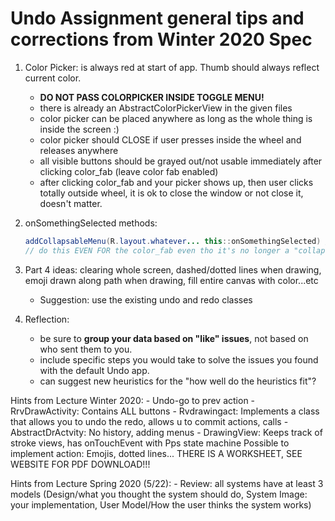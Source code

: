 # Undo Assignment general tips and corrections from Winter 2020 Spec

1. Color Picker: is always red at start of app. Thumb should always reflect current color.
	- **DO NOT PASS COLORPICKER INSIDE TOGGLE MENU!**
	- there is already an AbstractColorPickerView in the given files
	- color picker can be placed anywhere as long as the whole thing is inside the screen :)
	- color picker should CLOSE if user presses inside the wheel and releases anywhere
	- all visible buttons should be grayed out/not usable immediately after clicking color_fab (leave color fab enabled)
	- after clicking color_fab and your picker shows up, then user clicks totally outside wheel, it is ok to close the window or not close it, doesn't matter.
2. onSomethingSelected methods:
	```java
	addCollapsableMenu(R.layout.whatever... this::onSomethingSelected) // do this in order to be able to execute code inside the onSomethingSelected method
	// do this EVEN FOR the color_fab even tho it's no longer a "collapsable menu", most important part is "this::on[Something]Selected"
	```

3. Part 4 ideas: clearing whole screen, dashed/dotted lines when drawing, emoji drawn along path when drawing, fill entire canvas with color...etc
	- Suggestion: use the existing undo and redo classes 

4. Reflection:
	- be sure to **group your data based on "like" issues**, not based on who sent them to you.
	- include specific steps you would take to solve the issues you found with the default Undo app.
	- can suggest new heuristics for the "how well do the heuristics fit"?


Hints from Lecture Winter 2020: 
	- Undo-go to prev action
	- RrvDrawActivity: Contains ALL buttons
	- Rvdrawingact: Implements a class that allows you to undo the redo, allows u to commit actions, calls
	- AbstractDrActvity: No history, adding menus
	- DrawingView: Keeps track of stroke views, has onTouchEvent with Pps state machine
	Possible to implement action: Emojis, dotted lines... THERE IS A WORKSHEET, SEE WEBSITE FOR PDF DOWNLOAD!!!

Hints from Lecture Spring 2020 (5/22):
	- Review: all systems have at least 3 models (Design/what you thought the system should do, System Image: your implementation, User Model/How the user thinks the system works)
